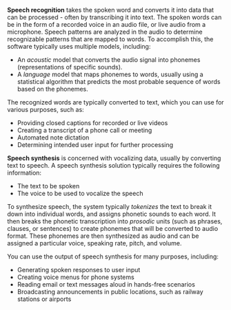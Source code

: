 **Speech recognition** takes the spoken word and converts it into data that can be processed - often by transcribing it into text. The spoken words can be in the form of a recorded voice in an audio file, or live audio from a microphone.  Speech patterns are analyzed in the audio to determine recognizable patterns that are mapped to words. To accomplish this, the software typically uses multiple models, including:

- An *acoustic* model that converts the audio signal into phonemes (representations of specific sounds).
- A *language* model that maps phonemes to words, usually using a statistical algorithm that predicts the most probable sequence of words based on the phonemes.

The recognized words are typically converted to text, which you can use for various purposes, such as:
- Providing closed captions for recorded or live videos
- Creating a transcript of a phone call or meeting
- Automated note dictation
- Determining intended user input for further processing

**Speech synthesis** is concerned with vocalizing data, usually by converting text to speech. A speech synthesis solution typically requires the following information:

- The text to be spoken
- The voice to be used to vocalize the speech

To synthesize speech, the system typically *tokenizes* the text to break it down into individual words, and assigns phonetic sounds to each word. It then breaks the phonetic transcription into *prosodic* units (such as phrases, clauses, or sentences) to create phonemes that will be converted to audio format. These phonemes are then synthesized as audio and can be assigned a particular voice, speaking rate, pitch, and volume.

You can use the output of speech synthesis for many purposes, including:
- Generating spoken responses to user input
- Creating voice menus for phone systems 
- Reading email or text messages aloud in hands-free scenarios
- Broadcasting announcements in public locations, such as railway stations or airports